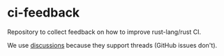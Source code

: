 # ci-feedback
Repository to collect feedback on how to improve rust-lang/rust CI.

We use [discussions](https://github.com/rust-lang/ci-feedback/discussions) because they support threads (GitHub issues don't).
